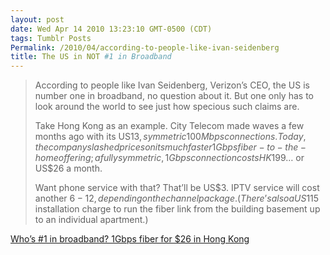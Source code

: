 ```yaml
---
layout: post
date: Wed Apr 14 2010 13:23:10 GMT-0500 (CDT)
tags: Tumblr Posts
Permalink: /2010/04/according-to-people-like-ivan-seidenberg
title: The US in NOT #1 in Broadband
---
```


> According to people like Ivan Seidenberg, Verizon’s CEO, the US is number one in broadband, no question about it. But one only has to look around the world to see just how specious such claims are.  
>   
> Take Hong Kong as an example. City Telecom made waves a few months ago with its US$13, symmetric 100Mbps connections. Today, the company slashed prices on its much faster 1Gbps fiber-to-the-home offering; a fully symmetric, 1Gbps connection costs HK$199… or US$26 a month.
> 
> Want phone service with that? That’ll be US$3\. IPTV service will cost another $6-12, depending on the channel package. (There’s also a US$115 installation charge to run the fiber link from the building basement up to an individual apartment.)

[Who’s #1 in broadband? 1Gbps fiber for $26 in Hong Kong](http://arstechnica.com/tech-policy/news/2010/04/1gbps-symmetric-fiber-us26-in-hong-kong.ars?utm_source=rss&utm_medium=rss&utm_campaign=rss)
